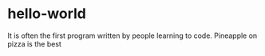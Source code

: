 # hello-world
It is often the first program written by people learning to code.
Pineapple on pizza is the best
